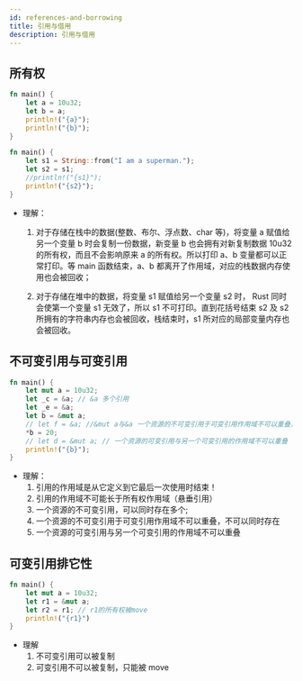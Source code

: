 ```yaml
---
id: references-and-borrowing
title: 引用与借用
description: 引用与借用
---
```


## 所有权

```rust
fn main() {
    let a = 10u32;
    let b = a;
    println!("{a}");
    println!("{b}");
}
```

```rust
fn main() {
    let s1 = String::from("I am a superman.");
    let s2 = s1;
    //println!("{s1}");
    println!("{s2}");
}
```

-   理解：

    1. 对于存储在栈中的数据(整数、布尔、浮点数、char 等)，将变量 a 赋值给另一个变量 b 时会复制一份数据，新变量 b 也会拥有对新复制数据 10u32 的所有权，而且不会影响原来 a 的所有权。所以打印 a、b 变量都可以正常打印。等 main 函数结束，a、b 都离开了作用域，对应的栈数据内存使用也会被回收；

    2. 对于存储在堆中的数据，将变量 s1 赋值给另一个变量 s2 时， Rust 同时会使第一个变量 s1 无效了，所以 s1 不可打印。直到花括号结束 s2 及 s2 所拥有的字符串内存也会被回收，栈结束时，s1 所对应的局部变量内存也会被回收。

## 不可变引用与可变引用

```rust
fn main() {
    let mut a = 10u32;
    let _c = &a; // &a 多个引用
    let _e = &a;
    let b = &mut a;
    // let f = &a; //&mut a与&a 一个资源的不可变引用于可变引用作用域不可以重叠，不可以同时存在
    *b = 20;
    // let d = &mut a; // 一个资源的可变引用与另一个可变引用的作用域不可以重叠
    println!("{b}");
}

```

-   理解：
    1. 引用的作用域是从它定义到它最后一次使用时结束！
    2. 引用的作用域不可能长于所有权作用域（悬垂引用）
    3. 一个资源的不可变引用，可以同时存在多个;
    4. 一个资源的不可变引用于可变引用作用域不可以重叠，不可以同时存在
    5. 一个资源的可变引用与另一个可变引用的作用域不可以重叠

## 可变引用排它性

```rust
fn main() {
    let mut a = 10u32;
    let r1 = &mut a;
    let r2 = r1; // r1的所有权被move
    println!("{r1}")
}
```

-   理解
    1. 不可变引用可以被复制
    2. 可变引用不可以被复制，只能被 move
